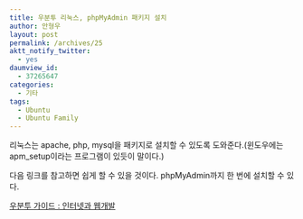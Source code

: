 ```yaml
---
title: 우분투 리눅스, phpMyAdmin 패키지 설치
author: 안형우
layout: post
permalink: /archives/25
aktt_notify_twitter:
  - yes
daumview_id:
  - 37265647
categories:
  - 기타
tags:
  - Ubuntu
  - Ubuntu Family
---
```

리눅스는 apache, php, mysql을 패키지로 설치할 수 있도록 도와준다.(윈도우에는 apm_setup이라는 프로그램이 있듯이 말이다.)

다음 링크를 참고하면 쉽게 할 수 있을 것이다. phpMyAdmin까지 한 번에 설치할 수 있다.

<a href="http://ubuntuguide.org/wiki/Ubuntu:Hardy_Korea#.EC.9D.B8.ED.84.B0.EB.84.B7.EA.B3.BC_.EC.9B.B9.EA.B0.9C.EB.B0.9C" target="_blank">우분투 가이드 : 인터넷과 웹개발</a>
